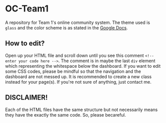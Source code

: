 # OC-Team1
A repository for Team 1's online community system. The theme used is `glass` and the color scheme is as stated in the [Google Docs](https://docs.google.com/document/d/1A0F9mmAqOf0RzJghsJPvNyH0efNUKASVpZXscHCBxy4/edit).

## How to edit?
Open up your HTML file and scroll down until you see this comment `<!-- enter your code here -->`. The comment is in maybe the last `div` element which representing the whitespace below the dashboard. If you want to edit some CSS codes, please be mindful so that the navigation and the dashboard are not messed up. It is recommended to create a new class instead for your page(s). If you're not sure of anything, just contact me.

## DISCLAIMER!
Each of the HTML files have the same structure but not necessarily means they have the exactly the same code. So, please becareful.
